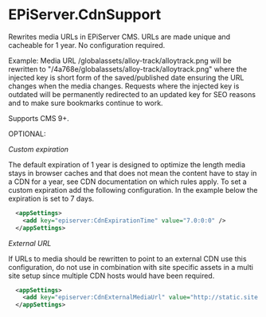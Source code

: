 # EPiServer.CdnSupport

Rewrites media URLs in EPiServer CMS. URLs are made unique and cacheable for 1 year. No configuration required.

Example: Media URL /globalassets/alloy-track/alloytrack.png will be rewritten to "/4a768e/globalassets/alloy-track/alloytrack.png" where
the injected key is short form of the saved/published date ensuring the URL changes when the media changes. Requests where the injected
key is outdated will be permanently redirected to an updated key for SEO reasons and to make sure bookmarks continue to work.

Supports CMS 9+.

OPTIONAL: 

*Custom expiration*

The default expiration of 1 year is designed to optimize the length media stays in browser caches and that does not mean
the content have to stay in a CDN for a year, see CDN documentation on which rules apply. To set a custom expiration add 
the following configuration. In the example below the expiration is set to 7 days.

```xml
  <appSettings>
    <add key="episerver:CdnExpirationTime" value="7.0:0:0" />  
  </appSettings>
```

*External URL*

If URLs to media should be rewritten to point to an external CDN use this configuration, do not use in
combination with site specific assets in a multi site setup since multiple CDN hosts would have been required.

```xml
  <appSettings>
    <add key="episerver:CdnExternalMediaUrl" value="http://static.site.com/"/>
  </appSettings>
```
